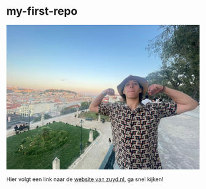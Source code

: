 # my-first-repo
![een dummy foto](img/profile-picture.png)

Hier volgt een link naar de [website van zuyd.nl](https://www.zuyd.nl/), ga snel kijken!
